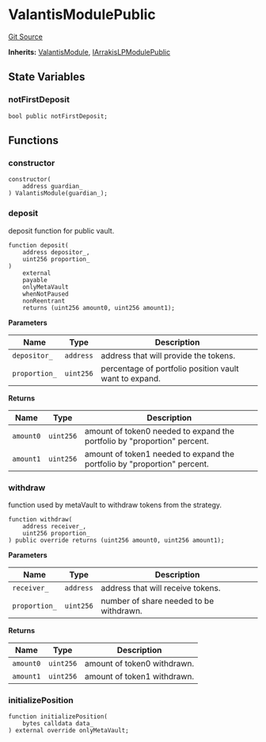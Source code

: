 # ValantisModulePublic
[Git Source](https://github.com/ArrakisFinance/arrakis-modular/blob/a0f994c9f79e57468b66cd97f5a9ed37ecef770d/src/modules/ValantisHOTModulePublic.sol)

**Inherits:**
[ValantisModule](/autogenerated/abstracts/ValantisHOTModule.sol/abstract.ValantisModule.md), [IArrakisLPModulePublic](/autogenerated/interfaces/IArrakisLPModulePublic.sol/interface.IArrakisLPModulePublic.md)


## State Variables
### notFirstDeposit

```solidity
bool public notFirstDeposit;
```


## Functions
### constructor


```solidity
constructor(
    address guardian_
) ValantisModule(guardian_);
```

### deposit

deposit function for public vault.


```solidity
function deposit(
    address depositor_,
    uint256 proportion_
)
    external
    payable
    onlyMetaVault
    whenNotPaused
    nonReentrant
    returns (uint256 amount0, uint256 amount1);
```
**Parameters**

|Name|Type|Description|
|----|----|-----------|
|`depositor_`|`address`|address that will provide the tokens.|
|`proportion_`|`uint256`|percentage of portfolio position vault want to expand.|

**Returns**

|Name|Type|Description|
|----|----|-----------|
|`amount0`|`uint256`|amount of token0 needed to expand the portfolio by "proportion" percent.|
|`amount1`|`uint256`|amount of token1 needed to expand the portfolio by "proportion" percent.|


### withdraw

function used by metaVault to withdraw tokens from the strategy.


```solidity
function withdraw(
    address receiver_,
    uint256 proportion_
) public override returns (uint256 amount0, uint256 amount1);
```
**Parameters**

|Name|Type|Description|
|----|----|-----------|
|`receiver_`|`address`|address that will receive tokens.|
|`proportion_`|`uint256`|number of share needed to be withdrawn.|

**Returns**

|Name|Type|Description|
|----|----|-----------|
|`amount0`|`uint256`|amount of token0 withdrawn.|
|`amount1`|`uint256`|amount of token1 withdrawn.|


### initializePosition


```solidity
function initializePosition(
    bytes calldata data_
) external override onlyMetaVault;
```

